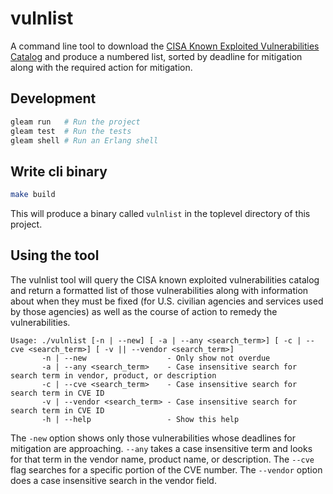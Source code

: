 # vulnlist

A command line tool to download the [CISA Known Exploited Vulnerabilities Catalog](https://www.cisa.gov/known-exploited-vulnerabilities-catalog)
and produce a numbered list, sorted by deadline for mitigation along with the
required action for mitigation.

## Development

```sh
gleam run   # Run the project
gleam test  # Run the tests
gleam shell # Run an Erlang shell
```
## Write cli binary

```sh
make build
```

This will produce a binary called `vulnlist` in the toplevel directory of this
project. 

## Using the tool

The vulnlist tool will query the CISA known exploited vulnerabilities catalog
and return a formatted list of those vulnerabilities along with information
about when they must be fixed (for U.S. civilian agencies and services used
by those agencies) as well as the course of action to remedy the vulnerabilities.

```
Usage: ./vulnlist [-n | --new] [ -a | --any <search_term>] [ -c | --cve <search_term>] [ -v || --vendor <search_term>]
       -n | --new                  - Only show not overdue
       -a | --any <search_term>    - Case insensitive search for search term in vendor, product, or description
       -c | --cve <search_term>    - Case insensitive search for search term in CVE ID
       -v | --vendor <search_term> - Case insensitive search for search term in CVE ID
       -h | --help                 - Show this help
```

The `-new` option shows only those vulnerabilities whose deadlines for
mitigation are approaching. `--any` takes a case insensitive term and looks
for that term in the vendor name, product name, or description. The `--cve`
flag searches for a specific portion of the CVE number. The `--vendor` option
does a case insensitive search in the vendor field.
